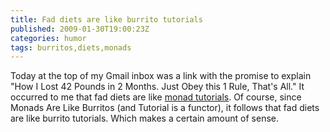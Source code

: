 ```yaml
---
title: Fad diets are like burrito tutorials
published: 2009-01-30T19:00:23Z
categories: humor
tags: burritos,diets,monads
---
```


Today at the top of my Gmail inbox was a link with the promise to explain "How I Lost 42 Pounds in 2 Months. Just Obey this 1 Rule, That's All."  It occurred to me that fad diets are like <a href="http://byorgey.wordpress.com/2009/01/12/abstraction-intuition-and-the-monad-tutorial-fallacy/">monad tutorials</a>.  Of course, since Monads Are Like Burritos (and Tutorial is a functor), it follows that fad diets are like burrito tutorials.  Which makes a certain amount of sense.

